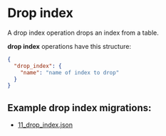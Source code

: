 # Drop index

A drop index operation drops an index from a table.

**drop index** operations have this structure:

```json
{
  "drop_index": {
    "name": "name of index to drop"
  }
}
```

## Example **drop index** migrations:

- [11_drop_index.json](../../examples/11_drop_index.json)
